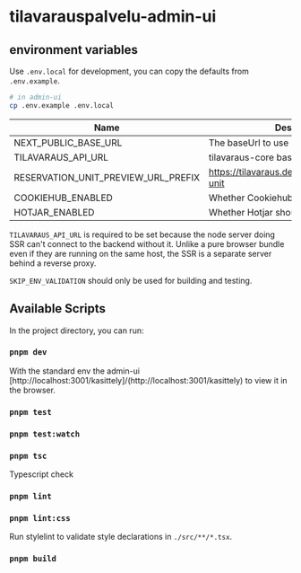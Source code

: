 # tilavarauspalvelu-admin-ui

## environment variables

Use `.env.local` for development, you can copy the defaults from `.env.example`.

```sh
# in admin-ui
cp .env.example .env.local
```

| Name                                | Description                                                   |
| ------------------------------------| ------------------------------------------------------------- |
| NEXT_PUBLIC_BASE_URL                | The baseUrl to use usually /kasittely                         |
| TILAVARAUS_API_URL                  | tilavaraus-core base url                                      |
| RESERVATION_UNIT_PREVIEW_URL_PREFIX | https://tilavaraus.dev.hel.ninja/reservation-unit             |
| COOKIEHUB_ENABLED                   | Whether Cookiehub should be enabled                           |
| HOTJAR_ENABLED                      | Whether Hotjar should be enabled                              |

`TILAVARAUS_API_URL` is required to be set because the node server doing SSR can't connect to the backend without it.
Unlike a pure browser bundle even if they are running on the same host, the SSR is a separate server behind a reverse proxy.

`SKIP_ENV_VALIDATION` should only be used for building and testing.

## Available Scripts

In the project directory, you can run:

### `pnpm dev`

With the standard env the admin-ui [http://localhost:3001/kasittely]/(http://localhost:3001/kasittely) to view it in the browser.

### `pnpm test`

### `pnpm test:watch`

### `pnpm tsc`

Typescript check

### `pnpm lint`

### `pnpm lint:css`

Run stylelint to validate style declarations in `./src/**/*.tsx`.

### `pnpm build`

